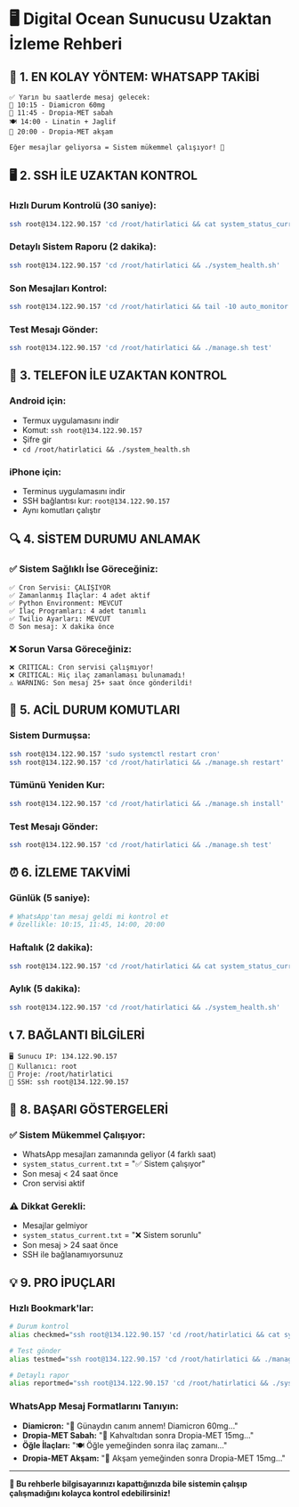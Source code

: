 # 🖥️ Digital Ocean Sunucusu Uzaktan İzleme Rehberi

## 📱 **1. EN KOLAY YÖNTEM: WHATSAPP TAKİBİ**
```
✅ Yarın bu saatlerde mesaj gelecek:
🌅 10:15 - Diamicron 60mg 
🍳 11:45 - Dropia-MET sabah
🍽️ 14:00 - Linatin + Jaglif  
🌆 20:00 - Dropia-MET akşam

Eğer mesajlar geliyorsa = Sistem mükemmel çalışıyor! 🎉
```

## 🖥️ **2. SSH İLE UZAKTAN KONTROL**

### **Hızlı Durum Kontrolü (30 saniye):**
```bash
ssh root@134.122.90.157 'cd /root/hatirlatici && cat system_status_current.txt'
```

### **Detaylı Sistem Raporu (2 dakika):**
```bash
ssh root@134.122.90.157 'cd /root/hatirlatici && ./system_health.sh'
```

### **Son Mesajları Kontrol:**
```bash
ssh root@134.122.90.157 'cd /root/hatirlatici && tail -10 auto_monitor.log'
```

### **Test Mesajı Gönder:**
```bash
ssh root@134.122.90.157 'cd /root/hatirlatici && ./manage.sh test'
```

## 📱 **3. TELEFON İLE UZAKTAN KONTROL**

### **Android için:**
- Termux uygulamasını indir
- Komut: `ssh root@134.122.90.157`
- Şifre gir
- `cd /root/hatirlatici && ./system_health.sh`

### **iPhone için:**
- Terminus uygulamasını indir  
- SSH bağlantısı kur: `root@134.122.90.157`
- Aynı komutları çalıştır

## 🔍 **4. SİSTEM DURUMU ANLAMAK**

### **✅ Sistem Sağlıklı İse Göreceğiniz:**
```
✅ Cron Servisi: ÇALIŞIYOR
✅ Zamanlanmış İlaçlar: 4 adet aktif  
✅ Python Environment: MEVCUT
✅ İlaç Programları: 4 adet tanımlı
✅ Twilio Ayarları: MEVCUT
⏰ Son mesaj: X dakika önce
```

### **❌ Sorun Varsa Göreceğiniz:**
```
❌ CRITICAL: Cron servisi çalışmıyor!
❌ CRITICAL: Hiç ilaç zamanlaması bulunamadı!
⚠️ WARNING: Son mesaj 25+ saat önce gönderildi!
```

## 🚨 **5. ACİL DURUM KOMUTLARI**

### **Sistem Durmuşsa:**
```bash
ssh root@134.122.90.157 'sudo systemctl restart cron'
ssh root@134.122.90.157 'cd /root/hatirlatici && ./manage.sh restart'
```

### **Tümünü Yeniden Kur:**
```bash
ssh root@134.122.90.157 'cd /root/hatirlatici && ./manage.sh install'
```

### **Test Mesajı Gönder:**
```bash
ssh root@134.122.90.157 'cd /root/hatirlatici && ./manage.sh test'
```

## ⏰ **6. İZLEME TAKVİMİ**

### **Günlük (5 saniye):**
```bash
# WhatsApp'tan mesaj geldi mi kontrol et
# Özellikle: 10:15, 11:45, 14:00, 20:00
```

### **Haftalık (2 dakika):**
```bash
ssh root@134.122.90.157 'cd /root/hatirlatici && cat system_status_current.txt'
```

### **Aylık (5 dakika):**
```bash
ssh root@134.122.90.157 'cd /root/hatirlatici && ./system_health.sh'
```

## 📞 **7. BAĞLANTI BİLGİLERİ**

```
🖥️ Sunucu IP: 134.122.90.157
👤 Kullanıcı: root  
📁 Proje: /root/hatirlatici
🔑 SSH: ssh root@134.122.90.157
```

## 🎯 **8. BAŞARI GÖSTERGELERİ**

### **✅ Sistem Mükemmel Çalışıyor:**
- WhatsApp mesajları zamanında geliyor (4 farklı saat)
- `system_status_current.txt` = "✅ Sistem çalışıyor"
- Son mesaj < 24 saat önce
- Cron servisi aktif

### **⚠️ Dikkat Gerekli:**
- Mesajlar gelmiyor
- `system_status_current.txt` = "❌ Sistem sorunlu"
- Son mesaj > 24 saat önce
- SSH ile bağlanamıyorsunuz

## 💡 **9. PRO İPUÇLARI**

### **Hızlı Bookmark'lar:**
```bash
# Durum kontrol
alias checkmed="ssh root@134.122.90.157 'cd /root/hatirlatici && cat system_status_current.txt'"

# Test gönder  
alias testmed="ssh root@134.122.90.157 'cd /root/hatirlatici && ./manage.sh test'"

# Detaylı rapor
alias reportmed="ssh root@134.122.90.157 'cd /root/hatirlatici && ./system_health.sh'"
```

### **WhatsApp Mesaj Formatlarını Tanıyın:**
- **Diamicron:** "🌅 Günaydın canım annem! Diamicron 60mg..."
- **Dropia-MET Sabah:** "🍳 Kahvaltıdan sonra Dropia-MET 15mg..."  
- **Öğle İlaçları:** "🍽️ Öğle yemeğinden sonra ilaç zamanı..."
- **Dropia-MET Akşam:** "🌆 Akşam yemeğinden sonra Dropia-MET 15mg..."

---

**🎉 Bu rehberle bilgisayarınızı kapattığınızda bile sistemin çalışıp çalışmadığını kolayca kontrol edebilirsiniz!**
